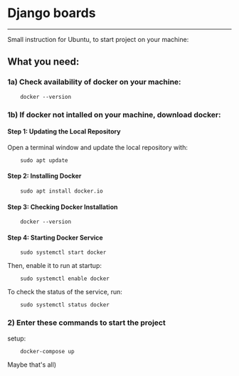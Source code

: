 # Django boards
____
Small instruction for Ubuntu, to start project on your machine:

##	What you need:
 
###	1a) Check availability of docker on your machine:
```
	docker --version
```
###	1b) If docker not intalled on your machine, download docker:
####	Step 1: Updating the Local Repository

Open a terminal window and update the local repository with:

```
	sudo apt update
```

####	Step 2: Installing Docker

```
	sudo apt install docker.io
```

####	Step 3: Checking Docker Installation

```
	docker --version
```

####	Step 4: Starting Docker Service 

```
	sudo systemctl start docker
```

Then, enable it to run at startup:

```
	sudo systemctl enable docker
```

To check the status of the service, run:

```
	sudo systemctl status docker
```
###	2) Enter these commands to start the project
setup:
```
	docker-compose up
```
Maybe that's all)
